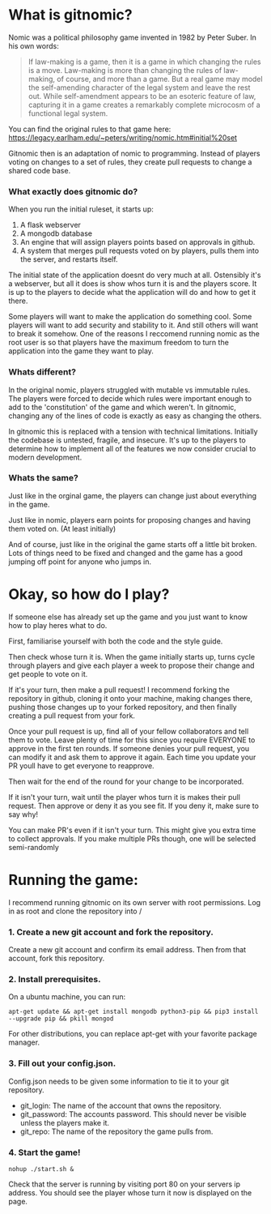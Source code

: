 # What is gitnomic?

Nomic was a political philosophy game invented in 1982 by Peter Suber. In his own words:

> If law-making is a game, then it is a game in which changing the rules is a move. Law-making is more than changing the rules of law-making, of course, and more than a game. But a real game may model the self-amending character of the legal system and leave the rest out. While self-amendment appears to be an esoteric feature of law, capturing it in a game creates a remarkably complete microcosm of a functional legal system.

You can find the original rules to that game here: https://legacy.earlham.edu/~peters/writing/nomic.htm#initial%20set

Gitnomic then is an adaptation of nomic to programming. Instead of players voting on changes to a set of rules,
they create pull requests to change a shared code base.

### What exactly does gitnomic do?

When you run the initial ruleset, it starts up:

1. A flask webserver
2. A mongodb database
3. An engine that will assign players points based on approvals in github.
4. A system that merges pull requests voted on by players, pulls them into the server, and restarts itself.

The initial state of the application doesnt do very much at all. Ostensibly it's a webserver,
but all it does is show whos turn it is and the players score. It is up to the players to decide
what the application will do and how to get it there.

Some players will want to make the application do something cool. Some players will want to add
security and stability to it. And still others will want to break it somehow. One of the reasons
I reccomend running nomic as the root user is so that players have the maximum freedom to turn
the application into the game they want to play.

### Whats different?

In the original nomic, players struggled with mutable vs immutable rules. The players were forced to decide which
rules were important enough to add to the 'constitution' of the game and which weren't. In gitnomic, changing any
of the lines of code is exactly as easy as changing the others.

In gitnomic this is replaced with a tension with technical limitations. Initially the codebase is untested, fragile,
and insecure. It's up to the players to determine how to implement all of the features we now consider crucial to
modern development.


### Whats the same?

Just like in the orginal game, the players can change just about everything in the game.

Just like in nomic, players earn points for proposing changes and having them voted on. (At least initially)

And of course, just like in the original the game starts off a little bit broken. Lots of things need to be fixed and
changed and the game has a good jumping off point for anyone who jumps in.

# Okay, so how do I play?

If someone else has already set up the game and you just want to know how to play heres what to do.

First, familiarise yourself with both the code and the style guide.

Then check whose turn it is. When the game initially starts up, turns cycle through players and give each player a week to propose their change and get people to vote on it.

If it's your turn, then make a pull request! I recommend forking the repository in github, cloning it onto your machine, making changes there, pushing those changes up to your forked repository, and then finally creating a pull request from your fork.

Once your pull request is up, find all of your fellow collaborators and tell them to vote. Leave plenty of time for this since you require EVERYONE to approve in the first ten rounds. If someone denies your pull request, you can modify it and ask them to approve it again. Each time you update your PR youll have to get everyone to reapprove.

Then wait for the end of the round for your change to be incorporated.

If it isn't your turn, wait until the player whos turn it is makes their pull request. Then approve or deny it as you see fit. If you deny it, make sure to say why!

You can make PR's even if it isn't your turn. This might give you extra time to collect approvals. If you make multiple PRs though, one will be selected semi-randomly

# Running the game:

I recommend running gitnomic on its own server with root permissions.
Log in as root and clone the repository into /

### 1. Create a new git account and fork the repository.
Create a new git account and confirm its email address.
Then from that account, fork this repository. 

### 2. Install prerequisites.

On a ubuntu machine, you can run:

`apt-get update && apt-get install mongodb python3-pip && pip3 install --upgrade pip && pkill mongod`

For other distributions, you can replace apt-get with your favorite package manager.

### 3. Fill out your config.json.
Config.json needs to be given some information to tie it to your git repository.

* git_login: The name of the account that owns the repository.
* git_password: The accounts password. This should never be visible unless the players make it.
* git_repo: The name of the repository the game pulls from.

### 4. Start the game!

`nohup ./start.sh &`

Check that the server is running by visiting port 80 on your servers ip address. You should see the player whose turn it now is displayed on the page.
